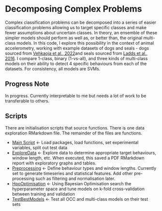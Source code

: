 # Decomposing Complex Problems
Complex classification problems can be decomposed into a series of easier classification problems allowing us to target specific classes and make fewer assumptions about uncertain classes. In theory, an ensemble of these simpler models should perform as well as, or better than, the original multi-class models.
In this code, I explore this possibility in the context of animal accelerometry, working with example datasets of dogs and seals - dogs sourced from [Vehkaoja et al., 2022](https://www.sciencedirect.com/science/article/pii/S2352340922000348)and seals sourced from [Ladds et al., 2016](https://journals.plos.org/plosone/article?id=10.1371/journal.pone.0166898).
I compare 1-class, binary (1-vs-all), and three kinds of multi-class models on their ability to detect 4 specific behaviours from each of the datasets. For consistency, all models are SVMs.

## Progress Note
In progress. Currently interpretable to me but needs a lot of work to be transferable to others.

## Scripts
There are initialisation scripts that source functions. There is one data exploration RMarkdown file. The remainder of the files are functions.
* [Main Script](https://github.com/OakAlice/AnomalyDetection/blob/main/Scripts/MainScript.R) <- Load packages, load functions, set experimental variables, split out test data
* [ExploreData](https://github.com/OakAlice/AnomalyDetection/blob/main/Scripts/ExploreData.Rmd) <- Explore data to determine appropriate target behaviours, window length, etc. When executed, this saved a PDF RMarkdown report with exploratory graphs and tables.
* [Preprocessing](https://github.com/OakAlice/AnomalyDetection/blob/main/Scripts/Preprocessing.R) <- Define behaviour types and window lengths. Currently set to generate timeseries and statistical features. Add other pre-processing such as filtering and normalisation later.
* [HpoOptimisation](https://github.com/OakAlice/AnomalyDetection/blob/main/Scripts/HpoOptimisation.R) <- Using Bayesian Optimisation search the hyperparameter space and tune models on k-fold cross-validation between training and validation
* [TestBestModels](https://github.com/OakAlice/AnomalyDetection/blob/main/Scripts/TestBestModels.R) <- Test all OCC and multi-class models on their test sets